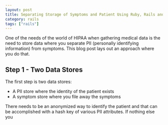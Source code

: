 ```yaml
---
layout: post
title: Separating Storage of Symptoms and Patient Using Ruby, Rails and JSON
category: rails
tags: ["rails"]
---
```

One of the needs of the world of HIPAA when gathering medical data is the need to store data where you separate PII (personally identifying information) from symptoms.  This blog post lays out an approach where you do that.

## Step 1 - Two Data Stores

The first step is two data stores:

* A PII store where the identity of the patient exists
* A symptom store where you file away the symptoms

There needs to be an anonymized way to identify the patient and that can be accomplished with a hash key of various PII attributes.  If nothing else you